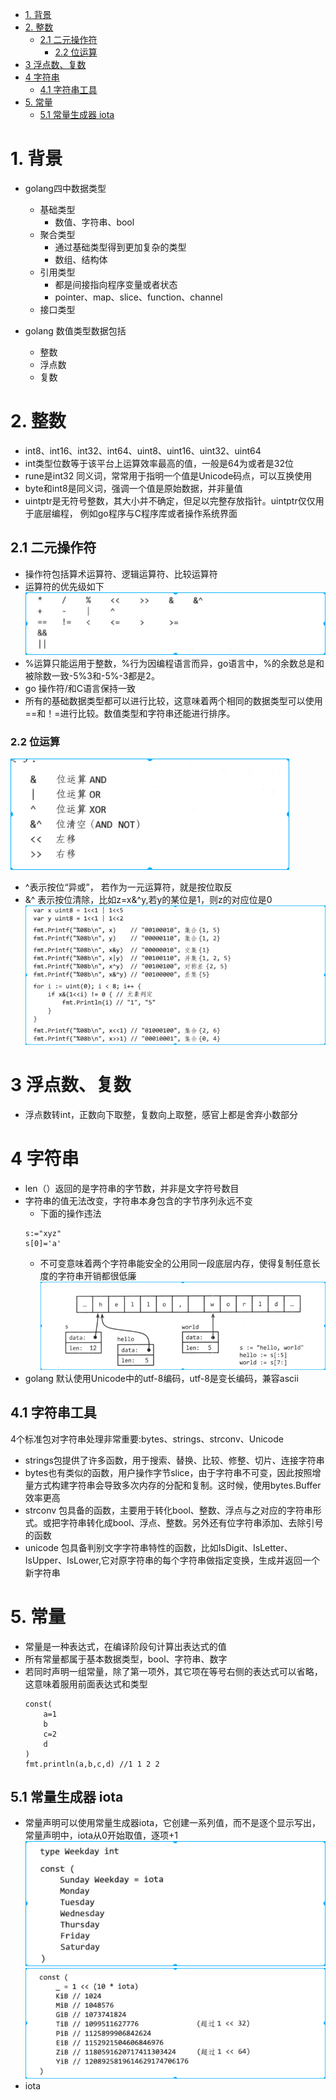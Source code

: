 <!-- TOC -->

- [1. 背景](#1-背景)
- [2. 整数](#2-整数)
    - [2.1 二元操作符](#21-二元操作符)
        - [2.2 位运算](#22-位运算)
- [3 浮点数、复数](#3-浮点数复数)
- [4 字符串](#4-字符串)
    - [4.1 字符串工具](#41-字符串工具)
- [5. 常量](#5-常量)
    - [5.1 常量生成器 iota](#51-常量生成器-iota)

<!-- /TOC -->

# 1. 背景
* golang四中数据类型
    * 基础类型
        * 数值、字符串、bool
    * 聚合类型
        * 通过基础类型得到更加复杂的类型
        * 数组、结构体
    * 引用类型
        * 都是间接指向程序变量或者状态
        * pointer、map、slice、function、channel
    * 接口类型

* golang 数值类型数据包括
    * 整数
    * 浮点数
    * 复数

# 2. 整数
* int8、int16、int32、int64、uint8、uint16、uint32、uint64
* int类型位数等于该平台上运算效率最高的值，一般是64为或者是32位
* rune是int32 同义词，常常用于指明一个值是Unicode码点，可以互换使用
* byte和int8是同义词，强调一个值是原始数据，并非量值
* uintptr是无符号整数，其大小并不确定，但足以完整存放指针。uintptr仅仅用于底层编程，    例如go程序与C程序库或者操作系统界面

## 2.1 二元操作符
* 操作符包括算术运算符、逻辑运算符、比较运算符
* 运算符的优先级如下
    ![2019-11-11-09-58-44.png](./images/2019-11-11-09-58-44.png)
* %运算只能运用于整数，%行为因编程语言而异，go语言中，%的余数总是和被除数一致-5%3和-5%-3都是2。
* go 操作符/和C语言保持一致
* 所有的基础数据类型都可以进行比较，这意味着两个相同的数据类型可以使用==和！=进行比较。数值类型和字符串还能进行排序。

### 2.2 位运算
![2019-11-11-10-12-59.png](./images/2019-11-11-10-12-59.png)
* ^表示按位“异或”， 若作为一元运算符，就是按位取反
* &^ 表示按位清除，比如z=x&^y,若y的某位是1，则z的对应位是0
![2019-11-11-11-54-16.png](./images/2019-11-11-11-54-16.png)

# 3 浮点数、复数
* 浮点数转int，正数向下取整，复数向上取整，感官上都是舍弃小数部分

# 4 字符串
* len（）返回的是字符串的字节数，并非是文字符号数目
* 字符串的值无法改变，字符串本身包含的字节序列永远不变
    * 下面的操作违法
    ```
    s:="xyz"
    s[0]='a'
    ```
    * 不可变意味着两个字符串能安全的公用同一段底层内存，使得复制任意长度的字符串开销都很低廉
![2019-11-12-09-48-18.png](./images/2019-11-12-09-48-18.png)
* golang 默认使用Unicode中的utf-8编码，utf-8是变长编码，兼容ascii

## 4.1 字符串工具
4个标准包对字符串处理非常重要:bytes、strings、strconv、Unicode

* strings包提供了许多函数，用于搜索、替换、比较、修整、切片、连接字符串
* bytes也有类似的函数，用户操作字节slice，由于字符串不可变，因此按照增量方式构建字符串会导致多次内存的分配和复制。这时候，使用bytes.Buffer效率更高
* strconv 包具备的函数，主要用于转化bool、整数、浮点与之对应的字符串形式。或把字符串转化成bool、浮点、整数。另外还有位字符串添加、去除引号的函数
* unicode 包具备判别文字字符串特性的函数，比如IsDigit、IsLetter、IsUpper、IsLower,它对原字符串的每个字符串做指定变换，生成并返回一个新字符串

# 5. 常量
* 常量是一种表达式，在编译阶段句计算出表达式的值
* 所有常量都属于基本数据类型，bool、字符串、数字
* 若同时声明一组常量，除了第一项外，其它项在等号右侧的表达式可以省略，这意味着服用前面表达式和类型
    ```
    const(
        a=1
        b
        c=2
        d
    )
    fmt.println(a,b,c,d) //1 1 2 2
    ```

## 5.1 常量生成器 iota
* 常量声明可以使用常量生成器iota，它创建一系列值，而不是逐个显示写出，常量声明中，iota从0开始取值，逐项+1
![2019-11-12-11-39-25.png](./images/2019-11-12-11-39-25.png)
![2019-11-12-11-41-54.png](./images/2019-11-12-11-41-54.png)
* iota 
